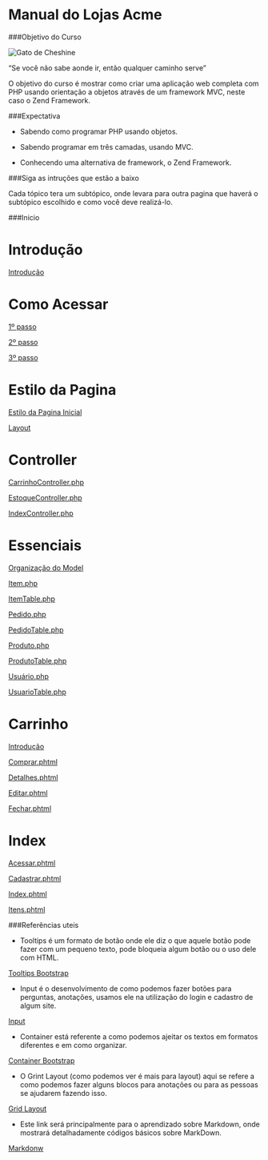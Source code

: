 # Manual do Lojas Acme

###Objetivo do Curso

![Gato de Cheshine](https://encrypted-tbn0.gstatic.com/images?q=tbn%3AANd9GcTpPRxGFYRySXYrg7A5G20dpubCN6EndpXmS_0-t5Jyf5d5izay "Gato de Cheshire")

“Se você não sabe aonde ir, então qualquer caminho serve”

O objetivo do curso é mostrar como criar uma aplicação web completa com PHP usando orientação a objetos através de um framework MVC, neste caso o Zend Framework.

###Expectativa

* Sabendo como programar PHP usando objetos.

* Sabendo programar em três camadas, usando MVC.

* Conhecendo uma alternativa de framework, o Zend Framework.

###Siga as intruções que estão a baixo

Cada tópico tera um subtópico, onde levara para outra pagina que haverá o subtópico escolhido e como você deve realizá-lo.
  
###Inicio

<h1>Introdução</h1>

[Introdução](model/Introdução/README.md)

<h1>Como Acessar</h1>

[1º passo](model/Passos/1ºPasso/README.md)

[2º passo](model/Passos/2ºPasso/README.md)

[3º passo](model/Passos/3ºPasso/README.md)


<h1>Estilo da Pagina</h1>

[Estilo da Pagina Inicial](model/Estilo/Estilo/README.md)

[Layout](model/Estilo/Layout/README.md)

<h1>Controller</h1>

[CarrinhoController.php](model/Controller/Carrinho/README.md)

[EstoqueController.php](model/Controller/Estoque/README.md)

[IndexController.php](model/Controller/Index/README.md)


<h1>Essenciais</h1>

[Organização do Model](model/Essenciais/Model/README.md)

[Item.php](model/Essenciais/Item/README.md)

[ItemTable.php](model/Essenciais/ItemTable/README.md)

[Pedido.php](model/Essenciais/Pedido/README.md)

[PedidoTable.php](model/Essenciais/PedidoTable/README.md)

[Produto.php](model/Essenciais/Produto/README.md)

[ProdutoTable.php](model/Essenciais/ProdutoTable/README.md)

[Usuário.php](model/Essenciais/Usuario/README.md)

[UsuarioTable.php](model/Essenciais/UsuarioTable/README.md)

<h1>Carrinho</h1>

[Introdução](model/Carrinho/Carrinho/README.md)

[Comprar.phtml](model/Carrinho/Comprar/README.md)

[Detalhes.phtml](model/Carrinho/Detalhes/README.md)

[Editar.phtml](model/Carrinho/Editar/README.md)

[Fechar.phtml](model/Carrinho/Fechar/README.md)

<h1>Index</h1>

[Acessar.phtml](model/Index/Acessar/README.md)

[Cadastrar.phtml](model/Index/Cadastrar/README.md)

[Index.phtml](model/Index/Index/README.md)

[Itens.phtml](model/Index/Itens/README.md)

###Referências uteis

* Tooltips é um formato de botão onde ele diz o que aquele botão pode fazer com um pequeno texto, pode bloqueia algum botão ou o uso dele com HTML.

[Tooltips Bootstrap](https://getbootstrap.com.br/docs/4.1/components/tooltips/)

* Input é o desenvolvimento de como podemos fazer botões para perguntas, anotações, usamos ele na utilização do login e cadastro de algum site.

[Input](https://getbootstrap.com.br/docs/4.1/components/input-group/)

* Container está referente a como podemos ajeitar os textos em formatos diferentes e em como organizar. 

[Container Bootstrap](https://webdevacademy.com.br/tutoriais/bootstrap-container/)

* O Grint Layout (como podemos ver é mais para layout) aqui se refere a como podemos fazer alguns blocos para anotações ou para as pessoas se ajudarem fazendo isso.

[Grid Layout](https://developer.mozilla.org/pt-BR/docs/Web/CSS/CSS_Grid_Layout/Basic_Concepts_of_Grid_Layout)

* Este link será principalmente para o aprendizado sobre Markdown, onde mostrará detalhadamente códigos básicos sobre MarkDown.

[Markdonw](https://blog.da2k.com.br/2015/02/08/aprenda-markdown/)

